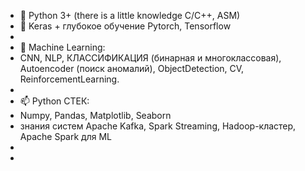- 💞️  Python 3+  (there is a little knowledge C/C++, ASM)
- 👀 Keras + глубокое обучение Pytorch, Tensorflow
- 
- 🌱 Machine Learning: 
- CNN, NLP, КЛАССИФИКАЦИЯ (бинарная и многоклассовая), Autoencoder (поиск аномалий), ObjectDetection, CV, ReinforcementLearning.
- 
- 📫 Python СТЕК:
- Numpy, Pandas, Matplotlib, Seaborn
- знания систем Apache Kafka, Spark Streaming, Hadoop-кластер, Apache Spark для ML
- 
- 
<!---
AlekseyVB/AlekseyVB is a ✨ special ✨ repository because its `README.md` (this file) appears on your GitHub profile.
You can click the Preview link to take a look at your changes.
--->
